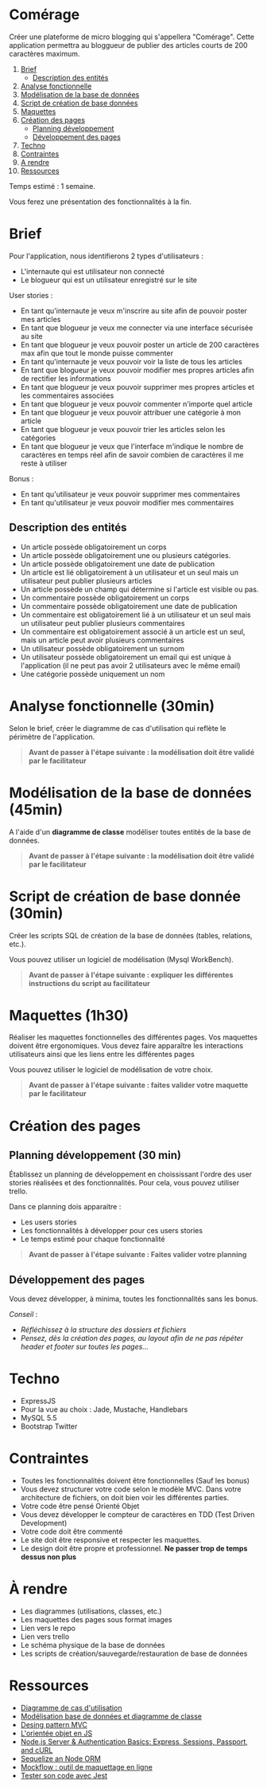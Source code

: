 # Comérage

Créer une plateforme de micro blogging qui s'appellera "Comérage". Cette application permettra au bloggueur 
de publier des articles courts de 200 caractères maximum.

1. [Brief](#brief)
    * [Description des entités](#description-des-entites)
2. [Analyse fonctionnelle](#analyse-fonctionnelle)
3. [Modélisation de la base de données ](#modelisation-bdd)
4. [Script de création de base données ](#script-bdd)
5. [Maquettes](#maquettes)
6. [Création des pages](#dev)
    * [Planning développement](#planning)
    * [Développement des pages](#dev-pages)
7. [Techno](#techo)
8. [Contraintes](#contraintes)
9. [A rendre](#a-rendre)
10. [Ressources](#ressources)

Temps estimé : 1 semaine.

Vous ferez une présentation des fonctionnalités à la fin.

# <a name="brief"></a>Brief

Pour l'application, nous identifierons 2 types d'utilisateurs :

- L'internaute qui est utilisateur non connecté
- Le blogueur qui est un utilisateur enregistré sur le site

User stories :

- En tant qu'internaute je veux m'inscrire au site afin de pouvoir poster mes articles 
- En tant que blogueur je veux me connecter via une interface sécurisée au site
- En tant que blogueur je veux pouvoir poster un article de 200 caractères max afin que tout le monde puisse commenter
- En tant qu'internaute je veux pouvoir voir la liste de tous les articles
- En tant que blogueur je veux pouvoir modifier mes propres articles afin de rectifier les informations
- En tant que blogueur je veux pouvoir supprimer mes propres articles et les commentaires associées 
- En tant que blogueur je veux pouvoir commenter n'importe quel article
- En tant que blogueur je veux pouvoir attribuer une catégorie à mon article
- En tant que blogueur je veux pouvoir trier les articles selon les catégories
- En tant que blogueur je veux que l'interface m'indique le nombre de caractères en temps réel afin de savoir combien de caractères il me reste à utiliser

Bonus : 

- En tant qu'utilisateur je veux pouvoir supprimer mes commentaires
- En tant qu'utilisateur je veux pouvoir modifier mes commentaires

## <a name="description-des-entites"></a>Description des entités

- Un article possède obligatoirement un corps 
- Un article possède obligatoirement une ou plusieurs catégories.
- Un article possède obligatoirement une date de publication
- Un article est lié obligatoirement à un utilisateur et un seul mais un utilisateur peut publier plusieurs articles
- Un article possède un champ qui détermine si l'article est visible ou pas.
- Un commentaire possède obligatoirement un corps 
- Un commentaire possède obligatoirement une date de publication
- Un commentaire est obligatoirement lié à un utilisateur et un seul mais un utilisateur peut publier plusieurs commentaires
- Un commentaire est obligatoirement associé à un article est un seul, mais un article peut avoir plusieurs commentaires
- Un utilisateur possède obligatoirement un surnom
- Un utilisateur possède obligatoirement un email qui est unique à l'application (il ne peut pas avoir 2 utilisateurs avec le même email)
- Une catégorie possède uniquement un nom

# <a name="analyse-fonctionnelle"></a>Analyse fonctionnelle (30min)

Selon le brief, créer le diagramme de cas d'utilisation qui reflète le périmètre de l'application.

> **Avant de passer à l'étape suivante : la modélisation doit être validé par le facilitateur**

# <a name="modelisation-bdd"></a>Modélisation de la base de données (45min)

A l'aide d'un **diagramme de classe** modéliser toutes entités de la base de données.

> **Avant de passer à l'étape suivante : la modélisation doit être validé par le facilitateur**

# <a name="script-bdd"></a>Script de création de base donnée (30min)

Créer les scripts SQL de création de la base de données (tables, relations, etc.).

Vous pouvez utiliser un logiciel de modélisation (Mysql WorkBench).

> **Avant de passer à l'étape suivante : expliquer les différentes instructions du script au facilitateur**

# <a name="maquette"></a>Maquettes (1h30)

Réaliser les maquettes fonctionnelles des différentes pages. Vos maquettes doivent être ergonomiques. Vous devez faire apparaître les interactions
utilisateurs ainsi que les liens entre les différentes pages

Vous pouvez utiliser le logiciel de modélisation de votre choix. 

> **Avant de passer à l'étape suivante : faites valider votre maquette par le facilitateur** 

# <a name="dev"></a>Création des pages

## <a name="planning"></a>Planning développement (30 min)

Établissez un planning de développement en choississant l'ordre des user stories réalisées et des fonctionnalités. Pour cela, vous pouvez utiliser trello.

Dans ce planning dois apparaitre : 

- Les users stories 
- Les fonctionnalités à développer pour ces users stories
- Le temps estimé pour chaque fonctionnalité

> **Avant de passer à l'étape suivante : Faites valider votre planning** 

## <a name="dev-pages"></a>Développement des pages

Vous devez développer, à minima, toutes les fonctionnalités sans les bonus. 

*Conseil* : 

- *Réfléchissez à la structure des dossiers et fichiers*
- *Pensez, dès la création des pages, au layout afin de ne pas répéter header et footer sur toutes les pages...*

# <a name="techno"></a>Techno 

- ExpressJS
- Pour la vue au choix : Jade, Mustache, Handlebars
- MySQL 5.5
- Bootstrap Twitter

# <a name="contraintes"></a>Contraintes

- Toutes les fonctionnalités doivent être fonctionnelles (Sauf les bonus)
- Vous devez structurer votre code selon le modèle MVC. Dans votre architecture de fichiers, on doit bien voir les différentes parties.
- Votre code être pensé Orienté Objet
- Vous devez développer le compteur de caractères en TDD (Test Driven Development)
- Votre code doit être commenté
- Le site doit être responsive et respecter les maquettes.
- Le design doit être propre et professionnel. **Ne passer trop de temps dessus non plus**

# <a name="a-rendre"></a>À rendre 

- Les diagrammes (utilisations, classes, etc.)
- Les maquettes des pages sous format images
- Lien vers le repo
- Lien vers trello
- Le schéma physique de la base de données
- Les scripts de création/sauvegarde/restauration de base de données

# <a name="ressources"></a>Ressources 

- [Diagramme de cas d'utilisation](http://lipn.univ-paris13.fr/~gerard/uml-s2/uml-cours04.html)
- [Modélisation base de données et diagramme de classe](https://www.irit.fr/~Thierry.Millan/CNAM-NFP107/UML%20et%20les%20Bases%20de%20Donn%C3%A9es.pdf)
- [Desing pattern MVC](https://github.com/simplonco/node-mvc-sqlite-step1)
- [L'orientée objet en JS](https://buzut.fr/programmation-orientee-objet-javascript/)
- [Node.js Server & Authentication Basics: Express, Sessions, Passport, and cURL](https://medium.com/@evangow/server-authentication-basics-express-sessions-passport-and-curl-359b7456003d)
- [Sequelize an Node ORM](https://sequelize.readthedocs.io/en/v3/)
- [Mockflow : outil de maquettage en ligne](https://www.mockflow.com/)
- [Tester son code avec Jest](https://jestjs.io/docs/en/getting-started)


